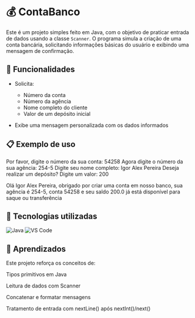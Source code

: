 # 💰 ContaBanco

Este é um projeto simples feito em Java, com o objetivo de praticar entrada de dados usando a classe `Scanner`. O programa simula a criação de uma conta bancária, solicitando informações básicas do usuário e exibindo uma mensagem de confirmação.

## 🚀 Funcionalidades

- Solicita:
  - Número da conta
  - Número da agência
  - Nome completo do cliente
  - Valor de um depósito inicial

- Exibe uma mensagem personalizada com os dados informados

## 📋 Exemplo de uso

Por favor, digite o número da sua conta:
54258
Agora digite o número da sua agência:
254-5
Digite seu nome completo:
Igor Alex Pereira
Deseja realizar um depósito? Digite um valor:
200

Olá Igor Alex Pereira, obrigado por criar uma conta em nosso banco, sua agência é 254-5, conta 54258 e seu saldo 200.0 já está disponível para saque ou transferência
## 📌 Tecnologias utilizadas
![Java](https://img.shields.io/badge/Java-ED8B00?style=for-the-badge&logo=java&logoColor=white)
![VS Code](https://img.shields.io/badge/VSCode-007ACC?style=for-the-badge&logo=visual-studio-code&logoColor=white)
## 🧠 Aprendizados
Este projeto reforça os conceitos de:

Tipos primitivos em Java

Leitura de dados com Scanner

Concatenar e formatar mensagens

Tratamento de entrada com nextLine() após nextInt()/next()
